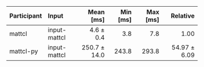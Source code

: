 | Participant | Input | Mean [ms] | Min [ms] | Max [ms] | Relative |
|:---|:---|---:|---:|---:|---:|
| mattcl | input-mattcl | 4.6 ± 0.4 | 3.8 | 7.8 | 1.00 |
| mattcl-py | input-mattcl | 250.7 ± 14.0 | 243.8 | 293.8 | 54.97 ± 6.09 |
